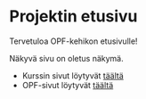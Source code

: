 # Projektin etusivu


Tervetuloa OPF-kehikon etusivulle! 

Näkyvä sivu on oletus näkymä.

* Kurssin sivut löytyvät [täältä](http://ttc2070.pages.labranet.jamk.fi/)
* OPF-sivut löytyvät [täältä](http://open-project-framework.pages.labranet.jamk.fi/)




